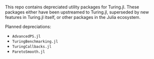 This repo contains depreciated utility packages for Turing.jl. These packages either have been upstreamed to Turing.jl, superseded by new features in Turing.jl itself, or other packages in the Julia ecosystem. 

Planned depreciations: 

- `AdvancedPS.jl`
- `TuringBenchmarking.jl`
- `TuringCallbacks.jl`
- `ParetoSmooth.jl`
